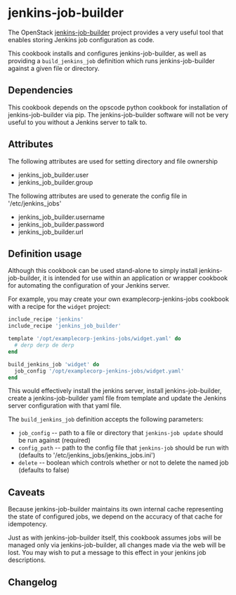 # jenkins-job-builder

The OpenStack [jenkins-job-builder](https://github.com/openstack-ci/jenkins-job-builder) project provides a very useful tool that enables storing Jenkins job configuration as code.

This cookbook installs and configures jenkins-job-builder, as well as providing a `build_jenkins_job` definition which runs jenkins-job-builder against a given file or directory.

## Dependencies

This cookbook depends on the opscode python cookbook for installation of jenkins-job-builder via pip. The jenkins-job-builder software will not be very useful to you without a Jenkins server to talk to.

## Attributes

The following attributes are used for setting directory and file ownership 
* jenkins_job_builder.user
* jenkins_job_builder.group

The following attributes are used to generate the config file in '/etc/jenkins_jobs'
* jenkins_job_builder.username
* jenkins_job_builder.password
* jenkins_job_builder.url

## Definition usage

Although this cookbook can be used stand-alone to simply install jenkins-job-builder, 
it is intended for use within an application or wrapper cookbook for automating the 
configuration of your Jenkins server.

For example, you may create your own examplecorp-jenkins-jobs cookbook with a recipe for the `widget` project:

```ruby
include_recipe 'jenkins'
include_recipe 'jenkins_job_builder'

template '/opt/examplecorp-jenkins-jobs/widget.yaml' do
  # derp derp de derp
end

build_jenkins_job 'widget' do
  job_config '/opt/examplecorp-jenkins-jobs/widget.yaml'
end
```

This would effectively install the jenkins server, install jenkins-job-builder, create a jenkins-job-builder yaml file from template and update the Jenkins server configuration with that yaml file. 

The `build_jenkins_job` definition accepts the following parameters:
* `job_config` -- path to a file or directory that `jenkins-job update` should be run against (required)
* `config_path` -- path to the config file that `jenkins-job` should be run with (defaults to '/etc/jenkins_jobs/jenkins_jobs.ini') 
* `delete` -- boolean which controls whether or not to delete the named job (defaults to false)

## Caveats

Because jenkins-job-builder maintains its own internal cache representing the state of configured jobs, we depend on the accuracy of that cache for idempotency. 

Just as with jenkins-job-builder itself, this cookbook assumes jobs will be managed only via jenkins-job-builder, all changes made via the web will be lost. You may wish to put a message to this effect in your jenkins job descriptions.

## Changelog

